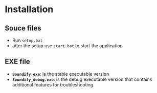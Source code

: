 # Installation

## Souce files
- Run `setup.bat`
- after the setup use `start.bat` to start the application

## EXE file
- **`Soundify.exe`**: is the stable executable version
- **`Soundify_debug.exe`**: is the debug executable version that contains additional features for troubleshooting
